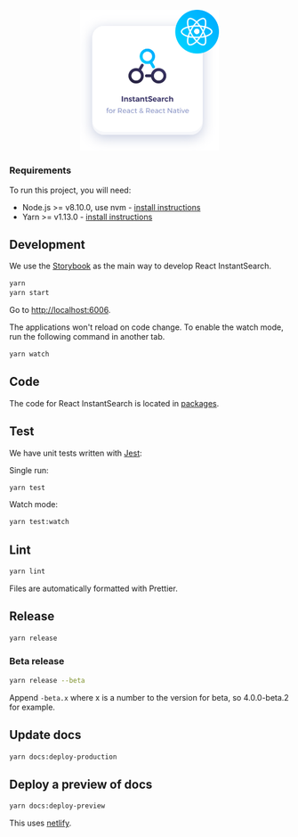 <p align="center">
  <a href="https://www.algolia.com/doc/guides/building-search-ui/what-is-instantsearch/react/">
    <img alt="React InstantSearch" src="./docgen/assets/img/InstantSearch-React-medal.svg" width="250">
  </a>
</p>

### Requirements

To run this project, you will need:

- Node.js >= v8.10.0, use nvm - [install instructions](https://github.com/creationix/nvm#install-script)
- Yarn >= v1.13.0 - [install instructions](https://yarnpkg.com/en/docs/install#alternatives-stable)

## Development

We use the [Storybook](https://storybook.js.org/) as the main way to develop React InstantSearch.

```sh
yarn
yarn start
```

Go to <http://localhost:6006>.

The applications won't reload on code change. To enable the watch mode, run the following command in another tab.

```sh
yarn watch
```

## Code

The code for React InstantSearch is located in [packages](packages).

## Test

We have unit tests written with [Jest](https://facebook.github.io/jest):

Single run:

```sh
yarn test
```

Watch mode:

```sh
yarn test:watch
```

## Lint

```sh
yarn lint
```

Files are automatically formatted with Prettier.

## Release

```sh
yarn release
```

### Beta release

```sh
yarn release --beta
```

Append `-beta.x` where x is a number to the version for beta, so 4.0.0-beta.2 for example.

## Update docs

```sh
yarn docs:deploy-production
```

## Deploy a preview of docs

```sh
yarn docs:deploy-preview
```

This uses [netlify](https://www.netlify.com).
